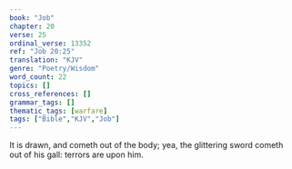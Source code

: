 ```yaml
---
book: "Job"
chapter: 20
verse: 25
ordinal_verse: 13352
ref: "Job 20:25"
translation: "KJV"
genre: "Poetry/Wisdom"
word_count: 22
topics: []
cross_references: []
grammar_tags: []
thematic_tags: [warfare]
tags: ["Bible","KJV","Job"]
---
```

It is drawn, and cometh out of the body; yea, the glittering sword cometh out of his gall: terrors are upon him.
